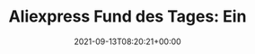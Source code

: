 ---
retweeted: false
source: <a href="https://about.twitter.com/products/tweetdeck" rel="nofollow">TweetDeck</a>
entities:
  hashtags: []
  symbols: []
  user_mentions: []
  urls:
  - url: https://t.co/mpF6S7OgQ7
    expanded_url: https://bit.ly/3hrYfKz
    display_url: bit.ly/3hrYfKz
    indices:
    - '48'
    - '71'
display_text_range:
- '0'
- '71'
favorite_count: '2'
id_str: '1437330296765091840'
truncated: false
retweet_count: '0'
id: '1437330296765091840'
possibly_sensitive: false
created_at: Mon Sep 13 08:20:21 +0000 2021
favorited: false
full_text: 'Aliexpress Fund des Tages: Ein Katzentrockner.'
lang: de
quote_url: https://bit.ly/3hrYfKz
tags:
- pesos:twitter
date: '2021-09-13T08:20:21+00:00'
src: https://twitter.com/bascht/status/1437330296765091840
original_url: https://twitter.com/bascht/status/1437330296765091840
type: twitter_tweet
text: 'Aliexpress Fund des Tages: Ein Katzentrockner.'
title: 'Aliexpress Fund des Tages: Ein '

---